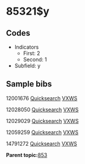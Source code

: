 # 85321$y

## Codes

-   Indicators
    -   First: 2
    -   Second: 1
-   Subfield: y

## Sample bibs

12001676 [Quicksearch](https://search.library.yale.edu/catalog/12001676) [VXWS](http://prodorbis.library.yale.edu:7014/vxws/GetHoldingsService?bibId=12001676)

12028050 [Quicksearch](https://search.library.yale.edu/catalog/12028050) [VXWS](http://prodorbis.library.yale.edu:7014/vxws/GetHoldingsService?bibId=12028050)

12029029 [Quicksearch](https://search.library.yale.edu/catalog/12029029) [VXWS](http://prodorbis.library.yale.edu:7014/vxws/GetHoldingsService?bibId=12029029)

12059259 [Quicksearch](https://search.library.yale.edu/catalog/12059259) [VXWS](http://prodorbis.library.yale.edu:7014/vxws/GetHoldingsService?bibId=12059259)

14791272 [Quicksearch](https://search.library.yale.edu/catalog/14791272) [VXWS](http://prodorbis.library.yale.edu:7014/vxws/GetHoldingsService?bibId=14791272)

**Parent topic:**[853](../../tags/853/853.md)


